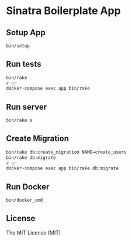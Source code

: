 # Sinatra Boilerplate App

## Setup App

```bash
bin/setup
```

## Run tests

```bash
bin/rake
# or
docker-compose exec app bin/rake
```

## Run server

```bash
bin/rake s
```

## Create Migration

```bash
bin/rake db:create_migration NAME=create_users
bin/rake db:migrate
# or
docker-compose exec app bin/rake db:migrate
```

## Run Docker

```sh
bin/docker_cmd
```

## License

The MIT License (MIT)
